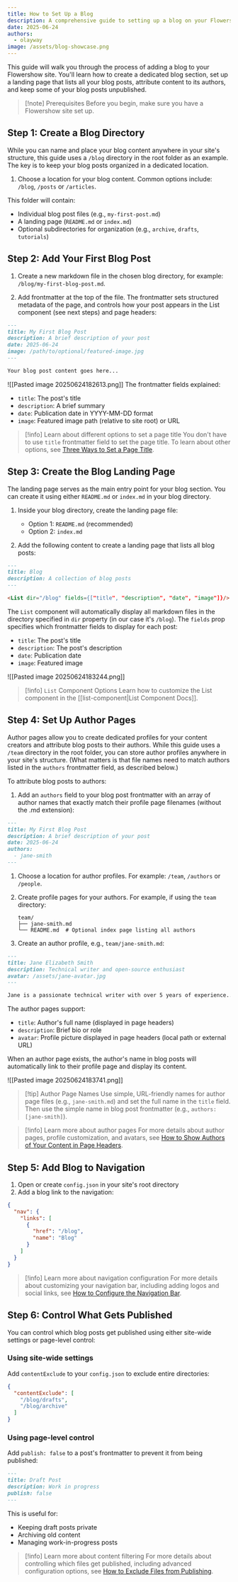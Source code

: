 ```yaml
---
title: How to Set Up a Blog
description: A comprehensive guide to setting up a blog on your Flowershow site, including creating a blog section, configuring the List component, and adding navigation
date: 2025-06-24
authors:
  - olayway
image: /assets/blog-showcase.png
---
```


This guide will walk you through the process of adding a blog to your Flowershow site. You'll learn how to create a dedicated blog section, set up a landing page that lists all your blog posts, attribute content to its authors, and keep some of your blog posts unpublished.

> [!note] Prerequisites
> Before you begin, make sure you have a Flowershow site set up.

## Step 1: Create a Blog Directory

While you can name and place your blog content anywhere in your site's structure, this guide uses a `/blog` directory in the root folder as an example. The key is to keep your blog posts organized in a dedicated location.

1. Choose a location for your blog content. Common options include: `/blog`, `/posts` or `/articles`.

This folder will contain:
  - Individual blog post files (e.g., `my-first-post.md`)
  - A landing page (`README.md` or `index.md`)
  - Optional subdirectories for organization (e.g., `archive`, `drafts`, `tutorials`)

## Step 2: Add Your First Blog Post

1. Create a new markdown file in the chosen blog directory, for example: `/blog/my-first-blog-post.md`.

2. Add frontmatter at the top of the file. The frontmatter sets structured metadata of the page, and controls how your post appears in the List component (see next steps) and page headers:

```markdown
---
title: My First Blog Post
description: A brief description of your post
date: 2025-06-24
image: /path/to/optional/featured-image.jpg
---

Your blog post content goes here...
```

![[Pasted image 20250624182613.png]]
The frontmatter fields explained:
- `title`: The post's title
- `description`: A brief summary
- `date`: Publication date in YYYY-MM-DD format
- `image`: Featured image path (relative to site root) or URL

> [!info] Learn about different options to set a page title
> You don't have to use `title` frontmatter field to set the page title. To learn about other options, see [Three Ways to Set a Page Title](/blog/how-to-set-page-title).

## Step 3: Create the Blog Landing Page

The landing page serves as the main entry point for your blog section. You can create it using either `README.md` or `index.md` in your blog directory.

1. Inside your blog directory, create the landing page file:
   - Option 1: `README.md` (recommended)
   - Option 2: `index.md`

2. Add the following content to create a landing page that lists all blog posts:

```markdown
---
title: Blog
description: A collection of blog posts
---

<List dir="/blog" fields={["title", "description", "date", "image"]}/>
```

The `List` component will automatically display all markdown files in the directory specified in `dir` property (in our case it's `/blog`). The `fields` prop specifies which frontmatter fields to display for each post:
- `title`: The post's title
- `description`: The post's description
- `date`: Publication date
- `image`: Featured image

![[Pasted image 20250624183244.png]]
>[!info] `List` Component Options
> Learn how to customize the List component in the [[list-component|List Component Docs]].

## Step 4: Set Up Author Pages

Author pages allow you to create dedicated profiles for your content creators and attribute blog posts to their authors. While this guide uses a `/team` directory in the root folder, you can store author profiles anywhere in your site's structure. (What matters is that file names need to match authors listed in the `authors` frontmatter field, as described below.)

To attribute blog posts to authors:

1. Add an `authors` field to your blog post frontmatter with an array of author names that exactly match their profile page filenames (without the .md extension):

```markdown
---
title: My First Blog Post
description: A brief description of your post
date: 2025-06-24
authors:
  - jane-smith
---
```

1. Choose a location for author profiles. For example: `/team`, `/authors` or `/people`.

2. Create profile pages for your authors. For example, if using the `team` directory:
   ```
   team/
   ├── jane-smith.md
   └── README.md  # Optional index page listing all authors
   ```

3. Create an author profile, e.g., `team/jane-smith.md`:
```markdown
---
title: Jane Elizabeth Smith
description: Technical writer and open-source enthusiast
avatar: /assets/jane-avatar.jpg
---

Jane is a passionate technical writer with over 5 years of experience...
```

The author pages support:
- `title`: Author's full name (displayed in page headers)
- `description`: Brief bio or role
- `avatar`: Profile picture displayed in page headers (local path or external URL)

When an author page exists, the author's name in blog posts will automatically link to their profile page and display its content.

![[Pasted image 20250624183741.png]]

> [!tip] Author Page Names
> Use simple, URL-friendly names for author page files (e.g., `jane-smith.md`) and set the full name in the `title` field. Then use the simple name in blog post frontmatter (e.g., `authors: [jane-smith]`).

> [!info] Learn more about author pages
> For more details about author pages, profile customization, and avatars, see [How to Show Authors of Your Content in Page Headers](/blog/how-to-create-author-pages).

## Step 5: Add Blog to Navigation

1. Open or create `config.json` in your site's root directory
2. Add a blog link to the navigation:

```json
{
  "nav": {
    "links": [
      {
        "href": "/blog",
        "name": "Blog"
      }
    ]
  }
}
```

> [!info] Learn more about navigation configuration
> For more details about customizing your navigation bar, including adding logos and social links, see [How to Configure the Navigation Bar](/blog/how-to-configure-navigation-bar).

## Step 6: Control What Gets Published

You can control which blog posts get published using either site-wide settings or page-level control:

### Using site-wide settings

Add `contentExclude` to your `config.json` to exclude entire directories:

```json
{
  "contentExclude": [
    "/blog/drafts",
    "/blog/archive"
  ]
}
```

### Using page-level control

Add `publish: false` to a post's frontmatter to prevent it from being published:

```markdown
---
title: Draft Post
description: Work in progress
publish: false
---
```

This is useful for:
- Keeping draft posts private
- Archiving old content
- Managing work-in-progress posts

> [!info] Learn more about content filtering
> For more details about controlling which files get published, including advanced configuration options, see [How to Exclude Files from Publishing](/blog/how-to-exclude-files-from-publishing).

